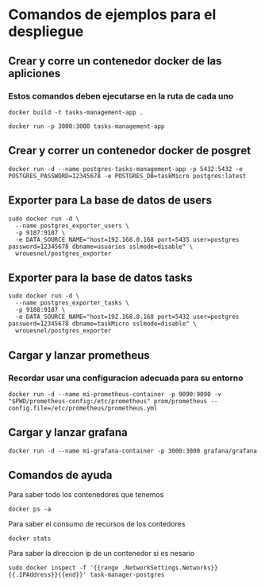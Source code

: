 # Comandos de ejemplos para el despliegue 

## Crear y corre un contenedor docker de las apliciones

### Estos comandos deben ejecutarse en la ruta de cada uno
```console
docker build -t tasks-management-app .

docker run -p 3000:3000 tasks-management-app
```

## Crear y correr un contenedor docker de posgret

```console
docker run -d --name postgres-tasks-management-app -p 5432:5432 -e POSTGRES_PASSWORD=12345678 -e POSTGRES_DB=taskMicro postgres:latest
```


## Exporter para La base de datos de users

```console
sudo docker run -d \
  --name postgres_exporter_users \
  -p 9187:9187 \
  -e DATA_SOURCE_NAME="host=192.168.0.168 port=5435 user=postgres password=12345678 dbname=usuarios sslmode=disable" \
  wrouesnel/postgres_exporter
```



## Exporter para la base de datos tasks

```console
sudo docker run -d \
  --name postgres_exporter_tasks \
  -p 9188:9187 \
  -e DATA_SOURCE_NAME="host=192.168.0.168 port=5432 user=postgres password=12345678 dbname=taskMicro sslmode=disable" \
  wrouesnel/postgres_exporter
```

## Cargar y lanzar prometheus

### Recordar usar una configuracion adecuada para su entorno
```console
docker run -d --name mi-prometheus-container -p 9090:9090 -v "$PWD/prometheus-config:/etc/prometheus" prom/prometheus --config.file=/etc/prometheus/prometheus.yml
```

## Cargar y lanzar grafana

```console
docker run -d --name mi-grafana-container -p 3000:3000 grafana/grafana
```


## Comandos de ayuda

Para saber  todo los contenedores que tenemos

```console
docker ps -a
```

Para saber el consumo de recursos de los contedores

```console
docker stats 
```

Para saber la direccion ip de un contenedor si es nesario


```console
sudo docker inspect -f '{{range .NetworkSettings.Networks}}{{.IPAddress}}{{end}}' task-manager-postgres
```
